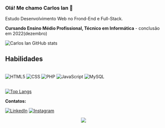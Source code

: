 
### Olá! Me chamo Carlos Ian 👋

Estudo Desenvolvimento Web no Frond-End e Full-Stack.

<b>Cursando Ensino Médio Profissional, Técnico em Informática</b> - conclusão em 2022(dezembro)

![Carlos Ian GitHub stats](https://github-readme-stats.vercel.app/api?username=carlosianrs&show_icons=true&theme=dark)

## Habilidades

<div style="display: inline_block"><br>
    <img align="center" alt="HTML5" src="https://img.shields.io/badge/HTML5-E34F26?style=for-the-badge&logo=html5&logoColor=white"> 
    <img align="center" alt="CSS" src="https://img.shields.io/badge/CSS3-1572B6?style=for-the-badge&logo=css3&logoColor=white"> 
    <img align="center" alt="PHP" src="https://img.shields.io/badge/PHP-777BB4?style=for-the-badge&logo=php&logoColor=white"> 
    <img align="center" alt="JavaScript" src="https://img.shields.io/badge/JavaScript-323330?style=for-the-badge&logo=javascript&logoColor=F7DF1E">
    <img align="center" alt="MySQL" src="https://img.shields.io/badge/MySQL-00000F?style=for-the-badge&logo=mysql&logoColor=white">
</div><br>

[![Top Langs](https://github-readme-stats.vercel.app/api/top-langs/?username=carlosianrs)](https://github.com/carlosianrs/github-readme-stats)

<b>Contatos:</b>

[![LinkedIn](https://img.shields.io/badge/LinkedIn-0077B5?style=for-the-badge&logo=linkedin&logoColor=white)](https://www.linkedin.com/in/carlos-ian-rodrigues-dos-santos-08581b239/#education)
[![Instagram](https://img.shields.io/badge/Instagram-E4405F?style=for-the-badge&logo=instagram&logoColor=white)](https://www.instagram.com/carlos_ian1/?hl=pt-br)
    
<p align="center"> <img align="center" src="https://profile-counter.glitch.me/carlosianrs/count.svg"></p>
